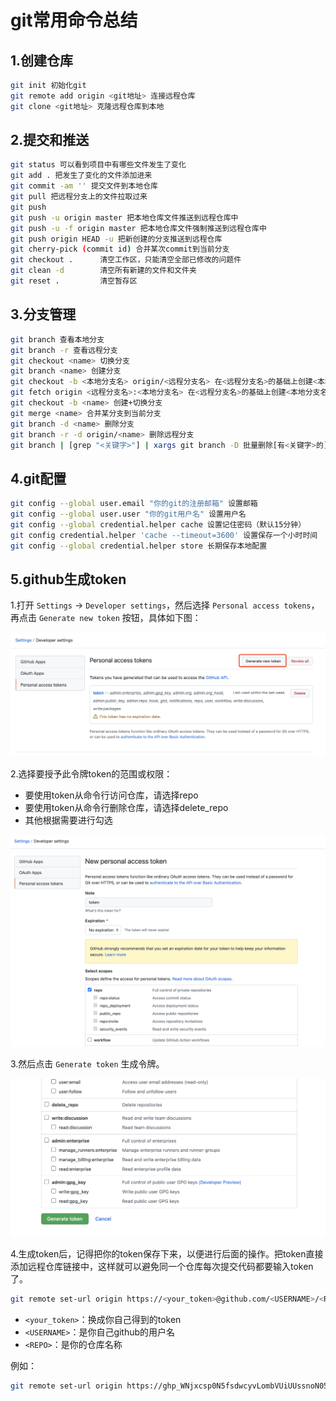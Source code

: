 # git常用命令总结

## 1.创建仓库

``` bash
git init 初始化git
git remote add origin <git地址> 连接远程仓库
git clone <git地址> 克隆远程仓库到本地
```

## 2.提交和推送

``` bash
git status 可以看到项目中有哪些文件发生了变化
git add . 把发生了变化的文件添加进来
git commit -am '' 提交文件到本地仓库
git pull 把远程分支上的文件拉取过来
git push 
git push -u origin master 把本地仓库文件推送到远程仓库中
git push -u -f origin master 把本地仓库文件强制推送到远程仓库中
git push origin HEAD -u 把新创建的分支推送到远程仓库
git cherry-pick (commit id) 合并某次commit到当前分支
git checkout .		清空工作区，只能清空全部已修改的问题件
git clean -d 		清空所有新建的文件和文件夹
git reset .			清空暂存区
```

## 3.分支管理

``` bash
git branch 查看本地分支
git branch -r 查看远程分支
git checkout <name> 切换分支
git branch <name> 创建分支
git checkout -b <本地分支名> origin/<远程分支名> 在<远程分支名>的基础上创建<本地分支名>
git fetch origin <远程分支名>:<本地分支名> 在<远程分支名>的基础上创建<本地分支名>
git checkout -b <name> 创建+切换分支
git merge <name> 合并某分支到当前分支
git branch -d <name> 删除分支
git branch -r -d origin/<name> 删除远程分支
git branch | [grep "<关键字>"] | xargs git branch -D 批量删除[有<关键字>的]本地分支
```

## 4.git配置

``` bash
git config --global user.email "你的git的注册邮箱" 设置邮箱
git config --global user.user "你的git用户名" 设置用户名
git config --global credential.helper cache 设置记住密码（默认15分钟）
git config credential.helper 'cache --timeout=3600' 设置保存一个小时时间
git config --global credential.helper store 长期保存本地配置
```

## 5.github生成token

1.打开 `Settings` -> `Developer settings`，然后选择 `Personal access tokens`，再点击 `Generate new token` 按钮，具体如下图：

![image-20220101172918949](../img/image-20220101172918949.png)

2.选择要授予此令牌token的范围或权限：

- 要使用token从命令行访问仓库，请选择repo
- 要使用token从命令行删除仓库，请选择delete_repo
- 其他根据需要进行勾选

![image-20220101173115898](../img/image-20220101173115898.png)

3.然后点击  `Generate token` 生成令牌。

![image-20220101173336010](../img/image-20220101173336010.png)

4.生成token后，记得把你的token保存下来，以便进行后面的操作。把token直接添加远程仓库链接中，这样就可以避免同一个仓库每次提交代码都要输入token了。

```bash
git remote set-url origin https://<your_token>@github.com/<USERNAME>/<REPO>.git
```

- `<your_token>`：换成你自己得到的token
- `<USERNAME>`：是你自己github的用户名
- `<REPO>`：是你的仓库名称

例如：

``` bash
git remote set-url origin https://ghp_WNjxcsp0N5fsdwcyvLombVUiUUssnoN05V8yM@github.com/silence-tao/notes.git
```

